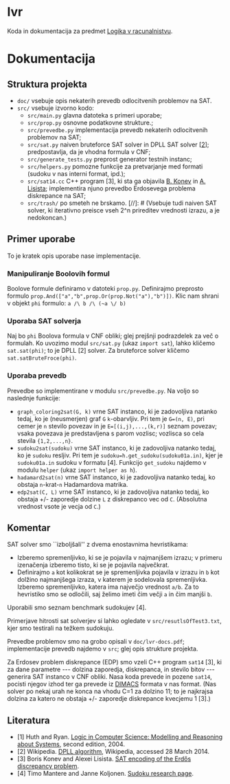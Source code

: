 lvr
===

Koda in dokumentacija za predmet [Logika v racunalnistvu](http://ucilnica.fmf.uni-lj.si/course/view.php?id=252).

# Dokumentacija 

## Struktura projekta 
 * `doc/` vsebuje opis nekaterih prevedb odlocitvenih problemov na SAT. 
 * `src/` vsebuje izvorno kodo:
   * `src/main.py` glavna datoteka s primeri uporabe;
   * `src/prop.py` osnovne podatkovne strukture.;
   * `src/prevedbe.py` implementacija prevedb nekaterih odlocitvenih problemov na SAT;
   * `src/sat.py` naiven bruteforce SAT solver in DPLL SAT solver [[2](#literatura)]; predpostavlja, da je vhodna formula v CNF;
   * `src/generate_tests.py` preprost generator testnih instanc;
   * `src/helpers.py` pomozne funkcije za pretvarjanje med formati (sudoku v nas interni format, ipd.);
   * `src/sat14.cc` C++ program [3], ki sta ga objavila [B. Konev](http://cgi.csc.liv.ac.uk/~konev/) in [A. Lisista](https://cgi.csc.liv.ac.uk/~alexei/); implementira njuno prevedbo Erdosevega problema diskrepance na SAT;
   * `src/trash/` po  smeteh ne brskamo.
[//]: # (Vsebuje tudi naiven SAT solver, ki iterativno preisce vseh 2^n prireditev vrednosti izrazu, a je nedokoncan.)
## Primer uporabe 
 To je kratek opis uporabe nase implementacije. 
### Manipuliranje Boolovih formul
  Boolove formule definiramo v datoteki `prop.py`. Definirajmo preprosto formulo `prop.And(["a","b",prop.Or(prop.Not("a"),"b")])`. Klic nam shrani v objekt `phi` formulo: `a /\ b /\ (~a \/ b)`
### Uporaba SAT solverja
  Naj bo `phi` Boolova formula v CNF obliki; glej prejšnji podrazdelek za več o formulah. Ko uvozimo modul `src/sat.py` (ukaz `import sat`), lahko kličemo `sat.sat(phi)`; to je DPLL [2] solver. Za bruteforce solver kličemo `sat.satBruteFroce(phi)`.
### Uporaba prevedb
  Prevedbe so implementirane v modulu `src/prevedbe.py`. Na voljo so naslednje funkcije:
   * `graph_coloring2sat(G, k)` vrne SAT instanco, ki je zadovoljiva natanko tedaj, ko je (neusmerjen) graf `G` `k`-obarvljiv. Pri tem je `G=(n, E)`, pri cemer je `n` stevilo povezav in je `E=[(i,j),...,(k,r)]` seznam povezav; vsaka povezava je predstavljena s parom vozlisc; vozlisca so cela stevila `{1,2,...,n}`.
   * `sudoku2sat(sudoku)` vrne SAT instanco, ki je zadovoljiva natanko tedaj, ko je `sudoku` resljiv. Pri tem je `sudoku=h.get_sudoku(sudoku01a.in)`, kjer je `sudoku01a.in` sudoku v formatu [4]. Funkcijo `get_sudoku` najdemo v modulu `helper` (ukaz `import helper as h`).
   * `hadamard2sat(n)` vrne SAT instanco, ki je zadovoljiva natanko tedaj, ko obstaja `n`-krat-`n` Hadamardova matrika. 
   * `edp2sat(C, L)` vrne SAT instanco, ki je zadovoljiva natanko tedaj, ko obstaja +/- zaporedje dolzine `L` z diskrepanco vec od `C`. (Absolutna vrednost vsote je vecja od `C`.)

## Komentar
  SAT solver smo ``izboljšali'' z dvema enostavnima hevristikama:
 * Izberemo spremenljivko, ki se je pojavila v najmanjšem izrazu; v primeru izenačenja izberemo tisto, ki se je pojavila največkrat.
 * Definirajmo `a` kot kolikokrat se je spremenljivka pojavila v izrazu in `b` kot dolžino najmanjšega izraza, v katerem je sodelovala spremenljivka. Izberemo spremenljivko, katera ima 
največjo vrednost `a/b`. Za to hevristiko smo se odločili, saj želimo imeti čim večji `a` in čim manjši `b`.
  
  Uporabili smo seznam benchmark sudokujev [4].
 
  Primerjave hitrosti sat solverjev si lahko ogledate v `src/resutlsOfTest3.txt`, kjer smo testirali na težkem sudokuju.
 
  Prevedbe problemov smo na grobo opisali v `doc/lvr-docs.pdf`; implementacije prevedb najdemo v `src`; glej opis strukture projekta. 
 
  Za Erdosev problem diskrepance (EDP) smo vzeli C++ program `sat14` [3], ki za dane parametre --- dolzina zaporedja, diskrepanca, in stevilo bitov --- generira SAT instanco v CNF obliki. Nasa koda prevede in pozene `sat14`, pocisti njegov izhod ter ga prevede iz [DIMACS](http://www.cs.ubc.ca/~hoos/SATLIB/Benchmarks/SAT/satformat.ps) formata v nas format. (Nas solver po nekaj urah ne konca na vhodu C=1 za dolzino 11; to je najkrajsa dolzina za katero ne obstaja +/- zaporedje diskrepance kvecjemu 1 [3].)
## Literatura 
 * [1] Huth and Ryan. [Logic in Computer Science: Modelling and Reasoning about Systems](http://www.amazon.com/Logic-Computer-Science-Modelling-Reasoning/dp/052154310X), second edition, 2004.
 * [2] Wikipedia. [DPLL algorithm](http://en.wikipedia.org/wiki/DPLL_algorithm), Wikipedia, accessed 28 March 2014.
 * [3] Boris Konev and Alexei Lisista. [SAT encoding of the Erdős discrepancy problem](http://cgi.csc.liv.ac.uk/~konev/SAT14/).
 * [4] Timo Mantere and Janne Koljonen. [Sudoku research page](http://lipas.uwasa.fi/~timan/sudoku/). 
